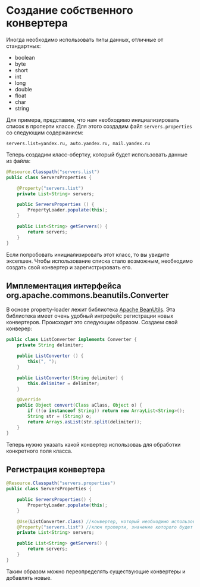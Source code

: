# Создание собственного конвертера

Иногда необходимо использовать типы данных, отличные от стандартных:
- boolean
- byte
- short
- int
- long
- double
- float
- char
- string

Для примера, представим, что нам необходимо инициализировать список в проперти классе.
Для этого создадим файл `servers.properties` со следующим содержанием:
```property
servers.list=yandex.ru, auto.yandex.ru, mail.yandex.ru
```

Теперь создадим класс-обертку, который будет использовать данные из файла:

```java
@Resource.Classpath("servers.list")
public class ServersProperties {

    @Property("servers.list")
    private List<String> servers;

    public ServersProperties () {
        PropertyLoader.populate(this);
    }

    public List<String> getServers() {
        return servers;
    }
}
```

Если попробовать инициализировать этот класс, то вы увидите эксепшен. Чтобы использование списка стало возможным,
необходимо создать свой конвертер и зарегистрировать его.

## Имплементация интерфейса org.apache.commons.beanutils.Converter

В основе property-loader лежит библиотека
[Apache BeanUtils](http://commons.apache.org/proper/commons-beanutils/).
Эта библиотека имеет очень удобный интрефейс регистрации новых конвертеров. Происходит это следующим образом.
Создаем свой конверер:

```java
public class ListConverter implements Converter {
    private String delimiter;

    public ListConverter () {
        this(", ");
    }

    public ListConverter(String delimiter) {
        this.delimiter = delimiter;
    }

    @Override
    public Object convert(Class aClass, Object o) {
        if (!(o instanceof String)) return new ArrayList<String>();
        String str = (String) o;
        return Arrays.asList(str.split(delimiter));
    }
}
```

Теперь нужно указать какой конвертер использоваь для обработки конкретного поля класса.

## Регистрация конвертера

```java
@Resource.Classpath("servers.properties")
public class ServersProperties {

    public ServersProperties() {
        PropertyLoader.populate(this);
    }

    @Use(ListConverter.class) //конвертер, который необходимо использовать
    @Property("servers.list") //ключ проперти, значение которого будет списком
    private List<String> servers;

    public List<String> getServers() {
        return servers;
    }
}
```

Таким образом можно переопределять существующие конвертеры и добавлять новые.
